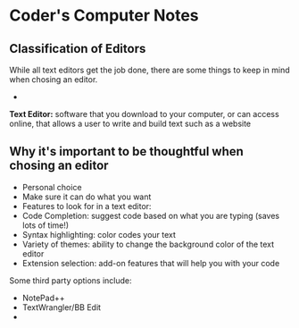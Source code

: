 # Coder's Computer Notes

## Classification of Editors

While all text editors get the job done, there are some things to keep in mind when chosing an editor.

-

**Text Editor:** software that you download to your computer, or can access online, that allows a user to write and build text such as a website

## Why it's important to be thoughtful when chosing an editor 

- Personal choice
- Make sure it can do what you want 
- Features to look for in a text editor:
-   Code Completion: suggest code based on what you are typing (saves lots of time!)
-   Syntax highlighting: color codes your text
-   Variety of themes: ability to change the background color of the text editor 
-   Extension selection: add-on features that will help you with your code

Some third party options include:
- NotePad++
- TextWrangler/BB Edit
- 

